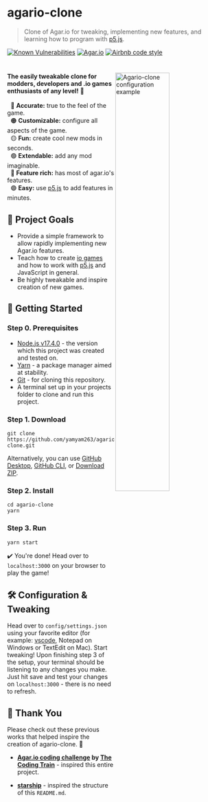 # agario-clone 
> Clone of Agar.io for tweaking, implementing new features, and learning how to program with [p5.js](https://p5js.org/).
> 
[![Known Vulnerabilities](https://snyk.io/test/github/yamyam263/agario-clone/badge.svg)](https://snyk.io/test/github/yamyam263/agario-clone)
[![Agar.io](https://img.shields.io/badge/based%20on-agar.io-informational)](https://agar.io)
[![Airbnb code style](https://img.shields.io/badge/code%20style-airbnb-FF5A5F)](https://github.com/airbnb/javascript)


<h1></h1>


<img
  src="https://raw.githubusercontent.com/yamyam263/agario-clone/ec07320af2d858c61c6539e0421a8cc9b3135a99/promo.gif"
  alt="Agario-clone configuration example"
  width="50%"
  align="right"
/>

**The easily tweakable clone for modders, developers and .io games enthusiasts of any level!**
💪  
<br/>
&nbsp;&nbsp;🔴 **Accurate:** true to the feel of the game.  
&nbsp;&nbsp;🟠 **Customizable:** configure all aspects of the game.  
&nbsp;&nbsp;🟡 **Fun:** create cool new mods in seconds.  
&nbsp;&nbsp;🟢 **Extendable:** add any mod imaginable.  
&nbsp;&nbsp;🔵 **Feature rich:** has most of agar.io's features.  
&nbsp;&nbsp;🟣 **Easy:** use [p5.js](https://p5js.org/) to add features in minutes.  


## 🎯 Project Goals

* Provide a simple framework to allow rapidly implementing new Agar.io features. 
* Teach how to create [io games](https://www.addictinggames.com/what-are-io-games) and how to work with [p5.js](https://p5js.org/) and JavaScript in general.
* Be highly tweakable and inspire creation of new games.

## 🚀 Getting Started

### Step 0. Prerequisites
- [Node.js v17.4.0](https://nodejs.org/download/release/v17.4.0/) - the version which this project was created and tested on.
- [Yarn](https://yarnpkg.com/) - a package manager aimed at stability.
- [Git](https://git-scm.com/downloads) - for cloning this repository.
- A terminal set up in your projects folder to clone and run this project.

### Step 1. Download

```
git clone https://github.com/yamyam263/agario-clone.git
```

Alternatively, you can use [GitHub Desktop](https://desktop.github.com/), [GitHub CLI](https://cli.github.com/), or [Download ZIP](https://github.com/starship/starship/archive/refs/heads/master.zip).

### Step 2. Install

```
cd agario-clone
yarn
```

### Step 3. Run

```
yarn start
```

✔️ You're done! Head over to `localhost:3000` on your browser to play the game!

## 🛠️ Configuration & Tweaking

Head over to `config/settings.json` using your favorite editor (for example: [vscode](https://code.visualstudio.com/), Notepad on Windows or TextEdit on Mac). Start tweaking! Upon finishing step 3 of the setup, your terminal should be listening to any changes you make. Just hit save and test your changes on `localhost:3000` - there is no need to refresh.

## 🙏 Thank You

Please check out these previous works that helped inspire the creation of agario-clone. 🧠

- **[Agar.io coding challenge](https://thecodingtrain.com/CodingChallenges/032.1-agar.html) by [The Coding Train](https://github.com/CodingTrain)** - inspired this entire project.

- **[starship](https://github.com/starship/starship)** - inspired the structure of this `README.md`.
